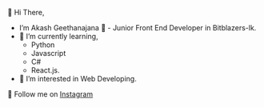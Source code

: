 👋 Hi There, 

- I’m Akash Geethanajana :hugs: - Junior Front End Developer in Bitblazers-lk.
- 🌱 I’m currently learning,
  * Python
  *  Javascript
  *  C#
  *  React.js.
- 👀 I’m interested in Web Developing.


🚀 Follow me on [Instagram](https://www.instagram.com/geeth_akash_/)








<!--
**Geeth-AK-07/geeth-ak-07** is a ✨ _special_ ✨ repository because its `README.md` (this file) appears on your GitHub profile.

Here are some ideas to get you started:
-->
<!-- - 🌱 I’m currently learning Reactjs -->
<!-- - 👯 I’m looking to collaborate on ... -->
<!-- - 🤔 I’m looking for help with ... -->
<!-- - 💬 Ask me about ...
- 📫 How to reach me: ...
- 😄 Pronouns: ...
- ⚡ Fun fact: ... -->



